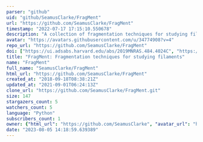 ```yaml
---
parser: "github"
uid: "github/SeamusClarke/FragMent"
url: "https://github.com/SeamusClarke/FragMent"
timestamp: "2022-07-17 17:15:10.550678"
description: "A collection of fragmentation techniques for studying filaments"
avatar: "https://avatars.githubusercontent.com/u/34774908?v=4"
repo_url: "https://github.com/SeamusClarke/FragMent"
doi: ["https://ui.adsabs.harvard.edu/abs/2019MNRAS.484.4024C", "https://ui.adsabs.harvard.edu/abs/2020ascl.soft01004C/abstract"]
title: "FragMent: Fragmentation techniques for studying filaments"
name: "FragMent"
full_name: "SeamusClarke/FragMent"
html_url: "https://github.com/SeamusClarke/FragMent"
created_at: "2018-09-18T08:38:21Z"
updated_at: "2021-09-01T06:24:13Z"
clone_url: "https://github.com/SeamusClarke/FragMent.git"
size: 147
stargazers_count: 5
watchers_count: 5
language: "Python"
subscribers_count: 1
owner: {"html_url": "https://github.com/SeamusClarke", "avatar_url": "https://avatars.githubusercontent.com/u/34774908?v=4", "login": "SeamusClarke", "type": "User"}
date: "2023-08-05 14:18:59.639389"
---
```

